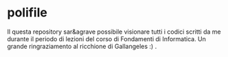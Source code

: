# polifile
Il questa repository sar&agrave possibile visionare tutti i codici scritti da me durante il periodo di lezioni del corso di Fondamenti di Informatica.
Un grande ringraziamento al ricchione di Gallangeles :) .
